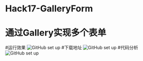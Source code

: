 # Hack17-GalleryForm
# 通过Gallery实现多个表单
#运行效果
![GitHub set up](https://dn-epoint.qbox.me/hack17.gif)
#下载地址
![GitHub set up](https://dn-epoint.qbox.me/hack%2017%20ewm.png)
#代码分析
![GitHub set up](https://dn-epoint.qbox.me/hack17fx.png)
